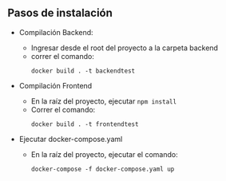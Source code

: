 ## Pasos de instalación

- Compilación Backend:
    - Ingresar desde el root del proyecto a la carpeta backend
    - correr el comando: <br>
      ```
      docker build . -t backendtest
      ```

- Compilación Frontend
    - En la raíz del proyecto, ejecutar ```npm install```
    - Correr el comando: <br>
      ```
      docker build . -t frontendtest
      ```

- Ejecutar docker-compose.yaml
    - En la raíz del proyecto, ejecutar el comando: <br> 
      ```
      docker-compose -f docker-compose.yaml up
      ```